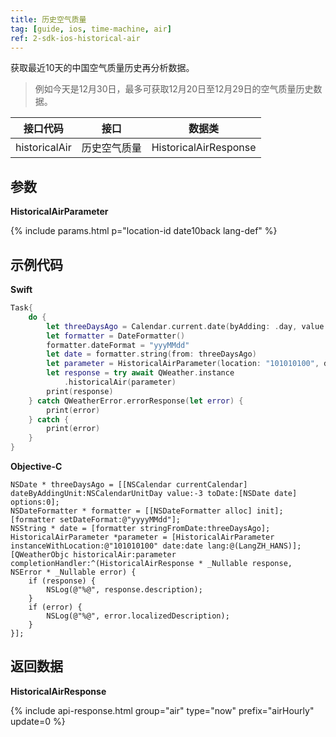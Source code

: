 ```yaml
---
title: 历史空气质量
tag: [guide, ios, time-machine, air]
ref: 2-sdk-ios-historical-air
---
```


获取最近10天的中国空气质量历史再分析数据。

> 例如今天是12月30日，最多可获取12月20日至12月29日的空气质量历史数据。

| 接口代码        | 接口            | 数据类                 |
| -------------- | -------------- | --------------------- |
| historicalAir | 历史空气质量     | HistoricalAirResponse |

## 参数

**HistoricalAirParameter**

{% include params.html p="location-id date10back lang-def" %}

## 示例代码

**Swift**

```swift
Task{
    do {
        let threeDaysAgo = Calendar.current.date(byAdding: .day, value: -3, to: Date())!
        let formatter = DateFormatter()
        formatter.dateFormat = "yyyMMdd"
        let date = formatter.string(from: threeDaysAgo)
        let parameter = HistoricalAirParameter(location: "101010100", date: date)
        let response = try await QWeather.instance
            .historicalAir(parameter)
        print(response)
    } catch QWeatherError.errorResponse(let error) {
        print(error)
    } catch {
        print(error)
    }
}
```

**Objective-C**

```objc
NSDate * threeDaysAgo = [[NSCalendar currentCalendar] dateByAddingUnit:NSCalendarUnitDay value:-3 toDate:[NSDate date] options:0];
NSDateFormatter * formatter = [[NSDateFormatter alloc] init];
[formatter setDateFormat:@"yyyyMMdd"];
NSString * date = [formatter stringFromDate:threeDaysAgo];
HistoricalAirParameter *parameter = [HistoricalAirParameter instanceWithLocation:@"101010100" date:date lang:@(LangZH_HANS)];
[QWeatherObjc historicalAir:parameter completionHandler:^(HistoricalAirResponse * _Nullable response, NSError * _Nullable error) {
    if (response) {
        NSLog(@"%@", response.description);
    }
    if (error) {
        NSLog(@"%@", error.localizedDescription);
    }
}];
```

## 返回数据

**HistoricalAirResponse**

{% include api-response.html group="air" type="now" prefix="airHourly" update=0 %}